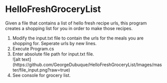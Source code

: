 # HelloFreshGroceryList
Given a file that contains a list of hello fresh recipe urls, this program creates a shopping list for you in order to make those recipes.


<ol>
<li>Modify the input.txt file to contain the urls for the meals you are shopping for. Seperate urls by new lines.</li>
<li>Execute Program.cs</li>
<li>Enter absolute file path for input.txt file.</li>
![alt text](https://github.com/GeorgeDubuque/HelloFreshGroceryList/Images/master/file_input.png?raw=true)
<li>See console for grocery list.</li>
</ol>
